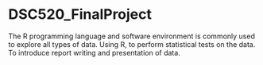 # DSC520_FinalProject
The R programming language and software environment is commonly used to explore all types of data. 
Using R, to perform statistical tests on the data. To introduce report writing and presentation of data.
